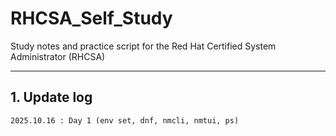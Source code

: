 # RHCSA_Self_Study
Study notes and practice script for the Red Hat Certified System Administrator (RHCSA)

---

## 1. Update log

    2025.10.16 : Day 1 (env set, dnf, nmcli, nmtui, ps)